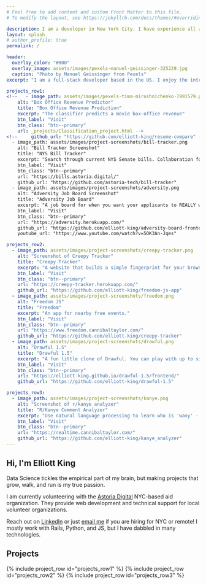 ```yaml
---
# Feel free to add content and custom Front Matter to this file.
# To modify the layout, see https://jekyllrb.com/docs/themes/#overriding-theme-defaults

description: I am a developer in New York City. I have experience all across the board, from Ruby/Rails and React, to some machine learning.
layout: splash
# author_profile: true
permalink: /

header:
  overlay_color: "#000"
  overlay_image: assets/images/pexels-manuel-geissinger-325229.jpg
  caption: "Photo by Manuel Geissinger from Pexels"
excerpt: "I am a full-stack developer based in the US. I enjoy the intersection of data science and full-stack."

projects_row1:
<!--   - image_path: assets/images/pexels-tima-miroshnichenko-7991579.png
    alt: "Box Office Revenue Predictor"
    title: "Box Office Revenue Prediction"
    excerpt: "The classifier predicts a movie box-office revenue"
    btn_label: "Visit"
    btn_class: "btn--primary"
    url: _projects/Classification_project.html -->
<!--     github_url: "https://github.com/elliott-king/resume-compare" -->
  - image_path: assets/images/project-screenshots/bill-tracker.png
    alt: "Bill Tracker Screenshot"
    title: "NYS Bill Tracker"
    excerpt: "Search through current NYS Senate bills. Collaboration for [Astoria Digital](https://astoria.digital/) volunteer organization."
    btn_label: "Visit"
    btn_class: "btn--primary"
    url: "https://bills.astoria.digital/"
    github_url: "https://github.com/astoria-tech/bill-tracker"
  - image_path: assets/images/project-screenshots/adversity.png
    alt: "Adversity Job Board Screenshot"
    title: "Adversity Job Board"
    excerpt: "A job board for when you want your applicants to REALLY work for it."
    btn_label: "Visit"
    btn_class: "btn--primary"
    url: "https://adversity.herokuapp.com/"
    github_url: "https://github.com/elliott-king/adversity-board-frontend"
    youtube_url: "https://www.youtube.com/watch?v=5OK3An-Jqes"

projects_row2:
  - image_path: assets/images/project-screenshots/creepy-tracker.png
    alt: "Screenshot of Creepy Tracker"
    title: "Creepy Tracker"
    excerpt: "A website that builds a simple fingerprint for your browser. If you are interested in browser fingerprinting, I also wrote an [introduction](https://elliott-king.github.io/2020/05/fingerprinting-i/)."
    btn_label: "Visit"
    btn_class: "btn--primary"
    url: "https://creepy-tracker.herokuapp.com/"
    github_url: "https://github.com/elliott-king/freedom-js-app"
  - image_path: assets/images/project-screenshots/freedom.png
    alt: "Freedom JS"
    title: "Freedom"
    excerpt: "An app for nearby free events."
    btn_label: "Visit"
    btn_class: "btn--primary"
    url: "https://www.freedom.cannibaltaylor.com/"
    github_url: "https://github.com/elliott-king/creepy-tracker"
  - image_path: assets/images/project-screenshots/drawful.png
    alt: "Drawful 1.5"
    title: "Drawful 1.5"
    excerpt: "A fun little clone of Drawful. You can play with up to six players."
    btn_label: "Visit"
    btn_class: "btn--primary"
    url: "https://elliott-king.github.io/drawful-1.5/frontend/"
    github_url: "https://github.com/elliott-king/drawful-1.5"

projects_row3:
  - image_path: assets/images/project-screenshots/kanye.png
    alt: "Screenshot of r/kanye analyzer"
    title: "R/Kanye Comment Analyzer"
    excerpt: "Use natural language processing to learn who is 'wavy' - according to [reddit.com/r/kanye](https://www.reddit.com/r/kanye)."
    btn_label: "Visit"
    btn_class: "btn--primary"
    url: "https://realtime.cannibaltaylor.com/"
    github_url: "https://github.com/elliott-king/kanye_analyzer"
---
```


<link rel="stylesheet" href="/assets/styles/projects.css">

## Hi, I'm Elliott King

Data Science tickles the empirical part of my brain, but making projects that grow, walk, and run is my true passion.

I am currently volunteering with the [Astoria Digital](https://astoria.digital/) NYC-based aid organization. They provide web development and technical support for local volunteer organizations.

Reach out on [LinkedIn](https://www.linkedin.com/in/elliottwking/) or just [email me](mailto:elliottking93@gmail.com) if you are hiring for NYC or remote! I mostly work with Rails, Python, and JS, but I have dabbled in many technologies.

## Projects
{% include project_row id="projects_row1" %}
{% include project_row id="projects_row2" %}
{% include project_row id="projects_row3" %}
